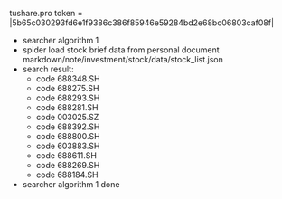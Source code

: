 tushare.pro token = |5b65c030293fd6e1f9386c386f85946e59284bd2e68bc06803caf08f|
- searcher algorithm 1
- spider load stock brief data from personal document markdown/note/investment/stock/data/stock_list.json
- search result:
	- code 688348.SH
	- code 688275.SH
	- code 688293.SH
	- code 688281.SH
	- code 003025.SZ
	- code 688392.SH
	- code 688800.SH
	- code 603883.SH
	- code 688611.SH
	- code 688269.SH
	- code 688184.SH
- searcher algorithm 1 done

